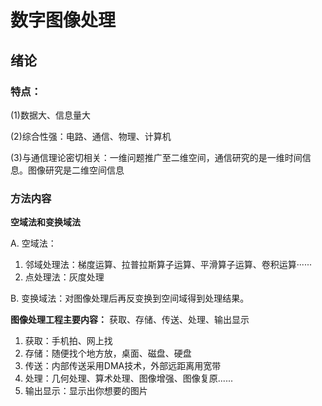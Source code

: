 # 数字图像处理
## 绪论
### 特点：

(1)数据大、信息量大

(2)综合性强：电路、通信、物理、计算机

(3)与通信理论密切相关：一维问题推广至二维空间，通信研究的是一维时间信息。图像研究是二维空间信息

### 方法内容
**空域法和变换域法**

A. 空域法：

1. 邻域处理法：梯度运算、拉普拉斯算子运算、平滑算子运算、卷积运算······
2. 点处理法：灰度处理

B. 变换域法：对图像处理后再反变换到空间域得到处理结果。

**图像处理工程主要内容：**
获取、存储、传送、处理、输出显示

1. 获取：手机拍、网上找
2. 存储：随便找个地方放，桌面、磁盘、硬盘
3. 传送：内部传送采用DMA技术，外部远距离用宽带
4. 处理：几何处理、算术处理、图像增强、图像复原......
5. 输出显示：显示出你想要的图片

